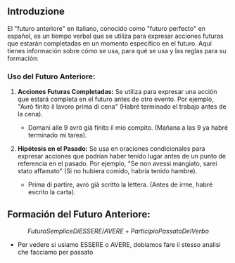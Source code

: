 
## Introduzione
El "futuro anteriore" en italiano, conocido como "futuro perfecto" en español, es un tiempo verbal que se utiliza para expresar acciones futuras que estarán completadas en un momento específico en el futuro. Aquí tienes información sobre cómo se usa, para qué se usa y las reglas para su formación:

### **Uso del Futuro Anteriore:**

1. **Acciones Futuras Completadas:** Se utiliza para expresar una acción que estará completa en el futuro antes de otro evento. Por ejemplo, "Avrò finito il lavoro prima di cena" (Habré terminado el trabajo antes de la cena).
	- Domani alle 9 avrò già finito il mio compito. (Mañana a las 9 ya habré terminado mi tarea).

2. **Hipótesis en el Pasado:** Se usa en oraciones condicionales para expresar acciones que podrían haber tenido lugar antes de un punto de referencia en el pasado. Por ejemplo, "Se non avessi mangiato, sarei stato affamato" (Si no hubiera comido, habría tenido hambre).
	- Prima di partire, avrò già scritto la lettera. (Antes de irme, habré escrito la carta).

## **Formación del Futuro Anteriore:**

$$FuturoSempliceDiESSERE/AVERE + Participio PassatoDelVerbo$$
- Per vedere si usiamo ESSERE o AVERE, dobiamos fare il stesso analisi che facciamo per passato


